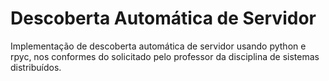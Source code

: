 # Descoberta Automática de Servidor
Implementação de descoberta automática de servidor usando python e rpyc, nos conformes do solicitado pelo professor da disciplina de sistemas distribuídos.
